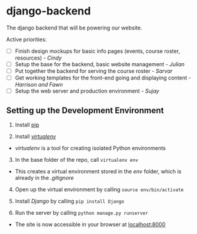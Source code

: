 # django-backend
The django backend that will be powering our website.

Active priorities:
- [ ] Finish design mockups for basic info pages (events, course roster, resources) - *Cindy*
- [ ] Setup the base for the backend, basic website management - *Julian*
- [ ] Put together the backend for serving the course roster - *Sarvar*
- [ ] Get working templates for the front-end going and displaying content - *Harrison and Fawn*
- [ ] Setup the web server and production environment - *Sujay*

## Setting up the Development Environment

1. Install [pip](https://pip.pypa.io/en/stable/)

2. Install _[virtualenv](https://virtualenv.pypa.io/en/stable/)_
  * _virtualenv_ is a tool for creating isolated Python environments

3. In the base folder of the repo, call `virtualenv env`
  * This creates a virtual environment stored in the _env_ folder, which is already in the _.gitignore_

4. Open up the virtual environment by calling `source env/bin/activate`

5. Install _Django_ by calling `pip install Django`

6. Run the server by calling `python manage.py runserver`
  * The site is now accessible in your browser at [localhost:8000](http://localhost:8000)